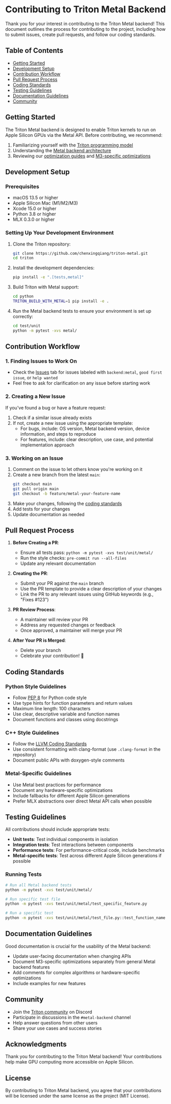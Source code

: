 # Contributing to Triton Metal Backend

Thank you for your interest in contributing to the Triton Metal backend! This document outlines the process for contributing to the project, including how to submit issues, create pull requests, and follow our coding standards.

## Table of Contents

- [Getting Started](#getting-started)
- [Development Setup](#development-setup)
- [Contribution Workflow](#contribution-workflow)
- [Pull Request Process](#pull-request-process)
- [Coding Standards](#coding-standards)
- [Testing Guidelines](#testing-guidelines)
- [Documentation Guidelines](#documentation-guidelines)
- [Community](#community)

## Getting Started

The Triton Metal backend is designed to enable Triton kernels to run on Apple Silicon GPUs via the Metal API. Before contributing, we recommend:

1. Familiarizing yourself with the [Triton programming model](https://chenxingqiang.github.io/triton-metalmain/programming-guide/index.html)
2. Understanding the [Metal backend architecture](ARCHITECTURE.md)
3. Reviewing our [optimization guides](PERFORMANCE_OPTIMIZATION.md) and [M3-specific optimizations](M3_OPTIMIZATIONS.md)

## Development Setup

### Prerequisites

- macOS 13.5 or higher
- Apple Silicon Mac (M1/M2/M3)
- Xcode 15.0 or higher
- Python 3.8 or higher
- MLX 0.3.0 or higher

### Setting Up Your Development Environment

1. Clone the Triton repository:
   ```bash
   git clone https://github.com/chenxingqiang/triton-metal.git
   cd triton
   ```

2. Install the development dependencies:
   ```bash
   pip install -e ".[tests,metal]"
   ```

3. Build Triton with Metal support:
   ```bash
   cd python
   TRITON_BUILD_WITH_METAL=1 pip install -e .
   ```

4. Run the Metal backend tests to ensure your environment is set up correctly:
   ```bash
   cd test/unit
   python -m pytest -xvs metal/
   ```

## Contribution Workflow

### 1. Finding Issues to Work On

- Check the [Issues](https://github.com/chenxingqiang/triton-metal/issues) tab for issues labeled with `backend:metal`, `good first issue`, or `help wanted`
- Feel free to ask for clarification on any issue before starting work

### 2. Creating a New Issue

If you've found a bug or have a feature request:

1. Check if a similar issue already exists
2. If not, create a new issue using the appropriate template:
   - For bugs, include: OS version, Metal backend version, device information, and steps to reproduce
   - For features, include: clear description, use case, and potential implementation approach

### 3. Working on an Issue

1. Comment on the issue to let others know you're working on it
2. Create a new branch from the latest `main`:
   ```bash
   git checkout main
   git pull origin main
   git checkout -b feature/metal-your-feature-name
   ```
3. Make your changes, following the [coding standards](#coding-standards)
4. Add tests for your changes
5. Update documentation as needed

## Pull Request Process

1. **Before Creating a PR**:
   - Ensure all tests pass: `python -m pytest -xvs test/unit/metal/`
   - Run the style checks: `pre-commit run --all-files`
   - Update any relevant documentation

2. **Creating the PR**:
   - Submit your PR against the `main` branch
   - Use the PR template to provide a clear description of your changes
   - Link the PR to any relevant issues using GitHub keywords (e.g., "Fixes #123")

3. **PR Review Process**:
   - A maintainer will review your PR
   - Address any requested changes or feedback
   - Once approved, a maintainer will merge your PR

4. **After Your PR is Merged**:
   - Delete your branch
   - Celebrate your contribution! 🎉

## Coding Standards

### Python Style Guidelines

- Follow [PEP 8](https://www.python.org/dev/peps/pep-0008/) for Python code style
- Use type hints for function parameters and return values
- Maximum line length: 100 characters
- Use clear, descriptive variable and function names
- Document functions and classes using docstrings

### C++ Style Guidelines

- Follow the [LLVM Coding Standards](https://llvm.org/docs/CodingStandards.html)
- Use consistent formatting with clang-format (use `.clang-format` in the repository)
- Document public APIs with doxygen-style comments

### Metal-Specific Guidelines

- Use Metal best practices for performance
- Document any hardware-specific optimizations
- Include fallbacks for different Apple Silicon generations
- Prefer MLX abstractions over direct Metal API calls when possible

## Testing Guidelines

All contributions should include appropriate tests:

- **Unit tests**: Test individual components in isolation
- **Integration tests**: Test interactions between components
- **Performance tests**: For performance-critical code, include benchmarks
- **Metal-specific tests**: Test across different Apple Silicon generations if possible

### Running Tests

```bash
# Run all Metal backend tests
python -m pytest -xvs test/unit/metal/

# Run specific test file
python -m pytest -xvs test/unit/metal/test_specific_feature.py

# Run a specific test
python -m pytest -xvs test/unit/metal/test_file.py::test_function_name
```

## Documentation Guidelines

Good documentation is crucial for the usability of the Metal backend:

- Update user-facing documentation when changing APIs
- Document M3-specific optimizations separately from general Metal backend features
- Add comments for complex algorithms or hardware-specific optimizations
- Include examples for new features

## Community

- Join the [Triton community](https://discord.gg/ZRH2Kk2ju3) on Discord
- Participate in discussions in the `#metal-backend` channel
- Help answer questions from other users
- Share your use cases and success stories

## Acknowledgments

Thank you for contributing to the Triton Metal backend! Your contributions help make GPU computing more accessible on Apple Silicon.

## License

By contributing to Triton Metal backend, you agree that your contributions will be licensed under the same license as the project (MIT License). 